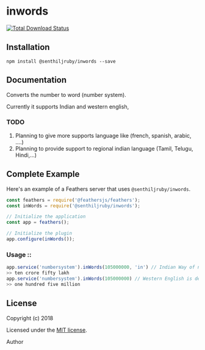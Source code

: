 # inwords

[![Total Download Status](https://img.shields.io/npm/dt/@senthiljruby/inwords.svg?style=flat-square)](https://www.npmjs.com/package/@senthiljruby/inwords)

> 

## Installation

```
npm install @senthiljruby/inwords --save
```

## Documentation

Converts the number to word (number system).

Currently it supports Indian and western english, 

### TODO

1) Planning to give more supports language like (french, spanish, arabic, ....)
2) Planning to provide support to regional indian language (Tamil, Telugu, Hindi,...)

## Complete Example

Here's an example of a Feathers server that uses `@senthiljruby/inwords`. 

```js
const feathers = require('@feathersjs/feathers');
const inWords = require('@senthiljruby/inwords');

// Initialize the application
const app = feathers();

// Initialize the plugin
app.configure(inWords());
```

### Usage ::

```js
app.service('numbersystem').inWords(105000000, 'in') // Indian Way of number to word
>> ten crore fifty lakh
app.service('numbersystem').inWords(105000000) // Western English is default.
>> one hundred five million
```

## License

Copyright (c) 2018

Licensed under the [MIT license](LICENSE).

Author
